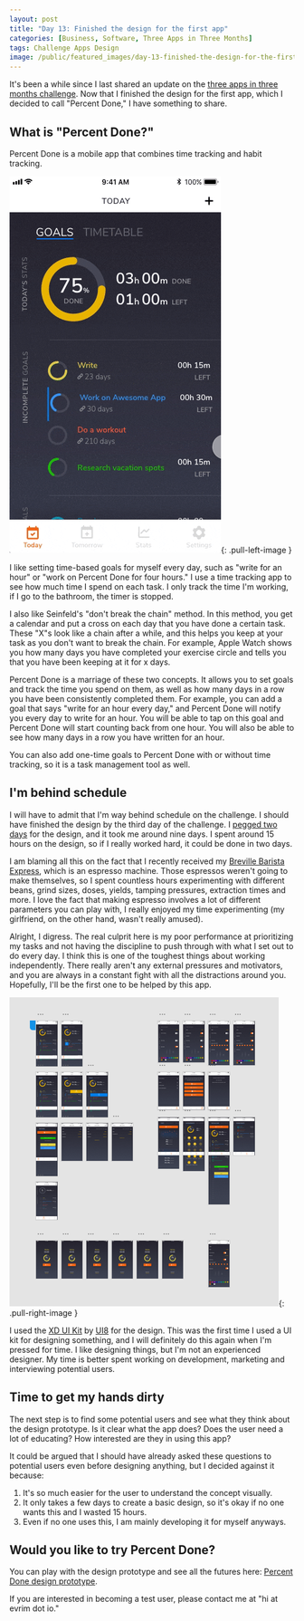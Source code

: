 ```yaml
---
layout: post
title: "Day 13: Finished the design for the first app"
categories: [Business, Software, Three Apps in Three Months]
tags: Challenge Apps Design
image: /public/featured_images/day-13-finished-the-design-for-the-first-app.jpg
---
```


It's been a while since I last shared an update on the [three apps in three months challenge](/three-apps-in-three-months-challenge/). Now that I finished the design for the first app, which I decided to call "Percent Done," I have something to share.

## What is "Percent Done?"
Percent Done is a mobile app that combines time tracking and habit tracking.

![A GIF showing Percent Done](/public/post_images/percent-done-design-prototype.gif){: .pull-left-image }

I like setting time-based goals for myself every day, such as "write for an hour" or "work on Percent Done for four hours." I use a time tracking app to see how much time I spend on each task. I only track the time I'm working, if I go to the bathroom, the timer is stopped.

I also like Seinfeld's "don't break the chain" method. In this method, you get a calendar and put a cross on each day that you have done a certain task. These "X"s look like a chain after a while, and this helps you keep at your task as you don't want to break the chain. For example, Apple Watch shows you how many days you have completed your exercise circle and tells you that you have been keeping at it for x days.

Percent Done is a marriage of these two concepts. It allows you to set goals and track the time you spend on them, as well as how many days in a row you have been consistently completed them. For example, you can add a goal that says "write for an hour every day," and Percent Done will notify you every day to write for an hour. You will be able to tap on this goal and Percent Done will start counting back from one hour. You will also be able to see how many days in a row you have written for an hour.

You can also add one-time goals to Percent Done with or without time tracking, so it is a task management tool as well.

## I'm behind schedule
I will have to admit that I'm way behind schedule on the challenge. I should have finished the design by the third day of the challenge. I [pegged two days](/first-app-of-the-challenge/) for the design, and it took me around nine days. I spent around 15 hours on the design, so if I really worked hard, it could be done in two days.

I am blaming all this on the fact that I recently received my [Breville Barista Express](https://amzn.to/2YbeiR7), which is an espresso machine. Those espressos weren't going to make themselves, so I spent countless hours experimenting with different beans, grind sizes, doses, yields, tamping pressures, extraction times and more. I love the fact that making espresso involves a lot of different parameters you can play with, I really enjoyed my time experimenting (my girlfriend, on the other hand, wasn't really amused).

Alright, I digress. The real culprit here is my poor performance at prioritizing my tasks and not having the discipline to push through with what I set out to do every day. I think this is one of the toughest things about working independently. There really aren't any external pressures and motivators, and you are always in a constant fight with all the distractions around you. Hopefully, I'll be the first one to be helped by this app.

![A GIF showing Percent Done](/public/post_images/percent-done-xd-design.png){: .pull-right-image }

I used the [XD UI Kit](https://ui8.net/products/xd-ui-kit) by [UI8](https://ui8.net/) for the design. This was the first time I used a UI kit for designing something, and I will definitely do this again when I'm pressed for time. I like designing things, but I'm not an experienced designer. My time is better spent working on development, marketing and interviewing potential users.

## Time to get my hands dirty
The next step is to find some potential users and see what they think about the design prototype. Is it clear what the app does? Does the user need a lot of educating? How interested are they in using this app?

It could be argued that I should have already asked these questions to potential users even before designing anything, but I decided against it because:

1. It's so much easier for the user to understand the concept visually.
2. It only takes a few days to create a basic design, so it's okay if no one wants this and I wasted 15 hours.
3. Even if no one uses this, I am mainly developing it for myself anyways.

## Would you like to try Percent Done?
You can play with the design prototype and see all the futures here: [Percent Done design prototype](https://xd.adobe.com/view/f4fce577-72c7-44ef-6400-9cf4d511d52c-82cd/).

If you are interested in becoming a test user, please contact me at "hi at evrim dot io."